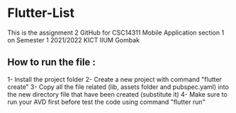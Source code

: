 # Flutter-List
This is the assignment 2 GitHub for CSC14311 Mobile Application section 1 on Semester 1 2021/2022 KICT IIUM Gombak

## How to run the file :
1- Install the project folder
2- Create a new project with command "flutter create"
3- Copy all the file related (lib, assets folder and pubspec.yaml) into the new directory file that have been created (substitute it)
4- Make sure to run your AVD first before test the code using command "flutter run"